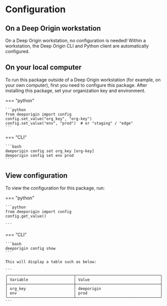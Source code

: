 # Configuration

## On a Deep Origin workstation

On a Deep Origin workstation, no configuration is needed! Within a workstation, the Deep Origin CLI and Python client are automatically configured.

## On your local computer

To run this package outside of a Deep Origin workstation (for example, on your own computer), first you need to configure this package. After installing this package, set your organization key and environment.

=== "python"


    ```python
    from deeporigin import config
    config.set_value("org_key", "org-key")
    config.set_value("env", "prod")  # or "staging" / "edge"
    ```


=== "CLI"

    ```bash
    deeporigin config set org_key [org-key]
    deeporigin config set env prod
    ```

## View configuration

To view the configuration for this package, run:

=== "python"

    ```python
    from deeporigin import config
    config.get_value()

    ```

=== "CLI"

    ```bash
    deeporigin config show
    ```

    This will display a table such as below:

    ```
    ╭─────────────────────────────┬─────────────────────────────────────╮
    │ Variable                    │ Value                               │
    ├─────────────────────────────┼─────────────────────────────────────┤
    │ org_key                     │ deeporigin                          │
    │ env                         │ prod                                │
    ╰─────────────────────────────┴─────────────────────────────────────╯
    ```
